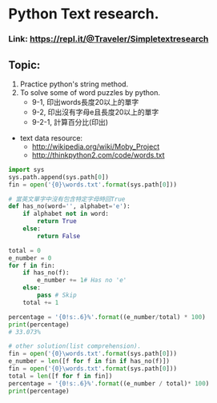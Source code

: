 # Python Text research.

### Link: https://repl.it/@Traveler/Simpletextresearch

## Topic:
1. Practice python's string method.
2. To solve some of word puzzles by python.
    - 9-1, 印出words長度20以上的單字
    - 9-2, 印出沒有字母e且長度20以上的單字
    - 9-2-1, 計算百分比(印出)

* text data resource:
    * http://wikipedia.org/wiki/Moby_Project
    * http://thinkpython2.com/code/words.txt

```python
import sys
sys.path.append(sys.path[0])
fin = open('{0}\words.txt'.format(sys.path[0]))

# 當英文單字中沒有包含特定字母時回True
def has_no(word='', alphabet='e'):
    if alphabet not in word:
        return True
    else:
        return False

total = 0
e_number = 0
for f in fin:
    if has_no(f):
        e_number += 1# Has no 'e'
    else:
        pass # Skip
    total += 1

percentage = '{0!s:.6}%'.format((e_number/total) * 100)
print(percentage)
# 33.073%

# other solution(list comprehension).
fin = open('{0}\words.txt'.format(sys.path[0]))
e_number = len([f for f in fin if has_no(f)])
fin = open('{0}\words.txt'.format(sys.path[0]))
total = len([f for f in fin])
percentage = '{0!s:.6}%'.format((e_number / total)* 100)
print(percentage)
```